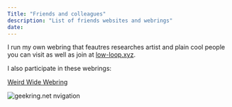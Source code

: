 ```yaml
---
Title: "Friends and colleagues"
description: "List of friends websites and webrings"
date: 
---
```



I run my own webring that feautres researches artist and plain cool people you can visit as well as join at [low-loop.xyz](low-loop.xyz).

I also participate in these webrings:

[Weird Wide Webring](https://weirdwidewebring.net/random.html)

<map name="geekringmap">
         <area shape="rect" coords="9,28,111,53" alt="Previous geekring site" href="http://geekring.net/site/NUMBER/previous">
         <area shape="rect" coords="248,28,350,53" alt="Random geekring site" href="http://geekring.net/site/NUMBER/random">
         <area shape="rect" coords="490,28,592,53" alt="Next geekring site" href="http://geekring.net/site/NUMBER/next">
         <area shape="rect" coords="465,6,566,22" alt="Main geekring site" href="http://geekring.net/">
</map>
<img src="http://geekring.net/banner/geek_1.jpg" alt="geekring.net nvigation" usemap="#geekringmap">







